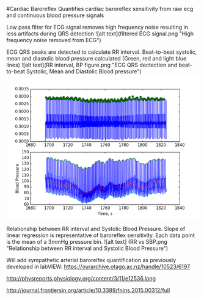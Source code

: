 #Cardiac Baroreflex 
Quantifies cardiac baroreflex sensitivity from raw ecg and continuous blood pressure signals

Low pass filter for ECG signal removes high frequency noise resulting in less artifacts during QRS detection
![alt text](filtered ECG signal.png "High frequency noise removed from ECG")


ECG QRS peaks are detected to calculate RR interval. Beat-to-beat systolic, mean and diastolic blood pressure calculated (Green, red and light blue lines)
![alt text](RR interval, BP figure.png "ECG QRS dectection and beat-to-beat Systolic, Mean and Diastolic Blood pressure")
![alt text](RRandb2bBP.png "ECG QRS detection and beat-to-beat Systolic, Mean and Diastolic Blood pressure")


Relationship between RR interval and Systolic Blood Pressure. Slope of linear regression is representative of baroreflex sensitivity. Each data point is the mean of a 3mmHg pressure bin. 
![alt text] (RR vs SBP.png "Relationship between RR interval and Systolic Blood Pressure")

Will add sympathetic arterial barorelfex quantification as previously developed in labVIEW: https://ourarchive.otago.ac.nz/handle/10523/6197

http://physreports.physiology.org/content/3/11/e12536.long

http://journal.frontiersin.org/article/10.3389/fnins.2015.00312/full
